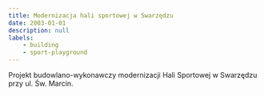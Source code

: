 ```yaml
---
title: Modernizacja hali sportowej w Swarzędzu
date: 2003-01-01
description: null
labels:
    - building
    - sport-playground
---
```


Projekt budowlano-wykonawczy modernizacji Hali Sportowej w Swarzędzu przy ul. Św. Marcin.
